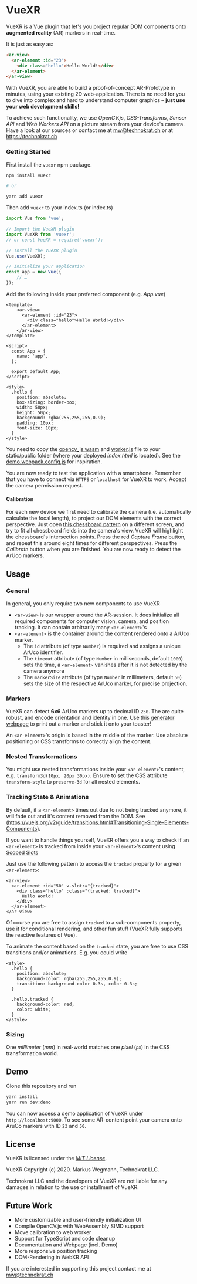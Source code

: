 # VueXR
VueXR is a Vue plugin that let's you project regular DOM components onto **augmented reality** (AR) markers in real-time.

It is just as easy as:

```html
<ar-view>
  <ar-element :id="23">
    <div class="hello">Hello World!</div>
  </ar-element>
</ar-view>
```

With VueXR, you are able to build a proof-of-concept AR-Prototype in minutes, using your existing 2D web-application.
There is no need for you to dive into complex and hard to understand computer graphics – **just use your web development
skills!**

To achieve such functionality, we use *OpenCV.js*, *CSS-Transforms*, *Sensor API* and *Web Workers API* on a picture
stream from your device's camera. Have a look at our sources or contact me at [mw@technokrat.ch](mailto:mw@technokrat.ch)
or at https://technokrat.ch

### Getting Started

First install the `vuexr` npm package.

```sh
npm install vuexr

# or

yarn add vuexr
```

Then add `vuexr` to your index.ts (or index.ts)

```javascript
import Vue from 'vue';

// Import the VueXR plugin
import VueXR from 'vuexr';
// or const VueXR = require('vuexr');

// Install the VueXR plugin
Vue.use(VueXR);

// Initialize your application
const app = new Vue({
    // …
});
```

Add the following inside your preferred component (e.g. *App.vue*)

```vue
<template>
    <ar-view>
      <ar-element :id="23">
        <div class="hello">Hello World!</div>
      </ar-element>
    </ar-view>
</template>

<script>
  const App = {
    name: 'app',
  };

  export default App;
</script>

<style>
  .hello {
    position: absolute;
    box-sizing: border-box;
    width: 50px;
    height: 50px;
    background: rgba(255,255,255,0.9);
    padding: 10px;
    font-size: 10px;
  }
</style>
```

You need to copy the [opencv_js.wasm](./vendor/opencv_js.wasm) and [worker.js](./dist/worker.js) file to your static/public
folder (where your deployed *index.html* is located). See the [demo.webpack.config.js](./demo.webpack.config.js) for
inspiration.

You are now ready to test the application with a smartphone. Remember that you have to connect via `HTTPS` or
`localhost` for VueXR to work. Accept the camera permission request.

#### Calibration
For each new device we first need to calibrate the camera (i.e. automatically calculate the focal length), to project our
DOM elements with the correct perspective. Just open [this chessboard pattern](./vendor/pattern.png) on a different
screen, and try to fit all chessboard fields into the camera's view. VueXR will highlight the chessboard's intersection
points. Press the red *Capture Frame* button, and repeat this around eight times for different perspectives. Press the
*Calibrate* button when you are finished. You are now ready to detect the ArUco markers.

## Usage

### General
In general, you only require two new components to use VueXR

* `<ar-view>` is our wrapper around the AR-session. It does initialize all required components for computer vision, camera,
and position tracking. It can contain arbitrarily many `<ar-element>`'s
* `<ar-element>` is the container around the content rendered onto a ArUco marker.
    * The `id` attribute (of type `Number`) is required and assigns a unique ArUco identifier.
    * The `timeout` attribute (of type `Number` in milliseconds, default `1000`) sets the time, a `<ar-element>` vanishes
    after it is not detected by the camera anymore
    * The `markerSize` attribute (of type `Number` in millimeters, default `50`) sets the size of the respective ArUco
    marker, for precise projection.

### Markers
VueXR can detect **6x6** ArUco markers up to decimal ID `250`. The are quite robust, and encode orientation and identity
in one. Use this [generator webpage](http://chev.me/arucogen/) to print out a marker and stick it onto your toaster!

An `<ar-element>`'s origin is based in the middle of the marker. Use absolute positioning or CSS transforms to correctly
align the content.

### Nested Transformations
You might use nested transformations inside your `<ar-element>`'s content, e.g. `transform3d(10px, 20px 30px)`. Ensure to
set the CSS attribute `transform-style` to `preserve-3d` for all nested elements.

### Tracking State & Animations
By default, if a `<ar-element>` times out due to not being tracked anymore, it will fade out and it's content removed from the DOM.
See (https://vuejs.org/v2/guide/transitions.html#Transitioning-Single-Elements-Components).

If you want to handle things yourself, VueXR offers you a way to check if an `<ar-element>` is tracked from inside your
`<ar-element>`'s content using [Scoped Slots](https://vuejs.org/v2/guide/components-slots.html#Scoped-Slots)

Just use the following pattern to access the `tracked` property for a given `<ar-element>`:

```vue
<ar-view>
  <ar-element :id="50" v-slot:="{tracked}">
    <div class="hello" :class="{tracked: tracked}">
      Hello World!
    </div>
  </ar-element>
</ar-view>
```

Of course you are free to assign `tracked` to a sub-components property, use it for conditional rendering, and other
fun stuff (VueXR fully supports the reactive features of Vue).

To animate the content based on the `tracked` state, you are free to use CSS transitions and/or animations. E.g. you could
write

```vue
<style>
  .hello {
    position: absolute;
    background-color: rgba(255,255,255,0.9);
    transition: background-color 0.3s, color 0.3s;
  }

  .hello.tracked {
    background-color: red;
    color: white;
  }
</style>
```

### Sizing
One *millimeter* (*mm*) in real-world matches one *pixel* (*`px`*) in the CSS transformation world.

## Demo
Clone this repository and run

```sh
yarn install
yarn run dev:demo
```

You can now access a demo application of VueXR under `http://localhost:9000`. To see some AR-content point your camera
onto AruCo markers with ID `23` and `50`.

## License
VueXR is licensed under the [*MIT License*](./LICENSE).

VueXR Copyright (c) 2020. Markus Wegmann, Technokrat LLC.

Technokrat LLC and the developers of VueXR are not liable for any damages in relation to the use or installment of VueXR.

## Future Work
* More customizable and user-friendly initialization UI
* Compile OpenCV.js with WebAssembly SIMD support
* Move calibration to web worker
* Support for TypeScript and code cleanup
* Documentation and Webpage (incl. Demo)
* More responsive position tracking
* DOM-Rendering in WebXR API

If you are interested in supporting this project contact me at [mw@technokrat.ch](mailto:mw@technokrat.ch)
